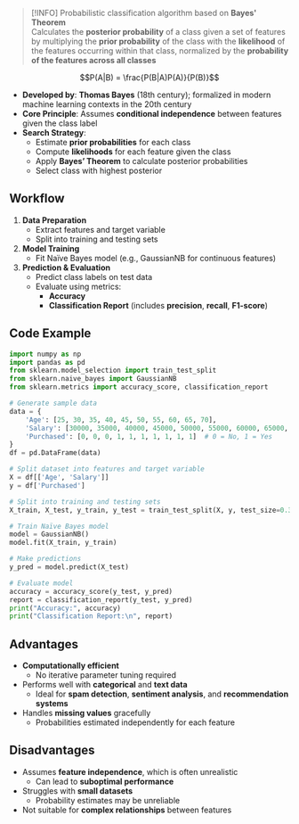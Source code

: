 > [!INFO]
> Probabilistic classification algorithm based on **Bayes' Theorem**  
> Calculates the **posterior probability** of a class given a set of features by multiplying the **prior probability** of the class with the **likelihood** of the features occurring within that class, normalized by the **probability of the features across all classes**


$$P(A|B) = \frac{P(B|A)P(A)}{P(B)}$$

- **Developed by**: **Thomas Bayes** (18th century); formalized in modern machine learning contexts in the 20th century
- **Core Principle**: Assumes **conditional independence** between features given the class label
- **Search Strategy**:
	- Estimate **prior probabilities** for each class
	- Compute **likelihoods** for each feature given the class
	- Apply **Bayes’ Theorem** to calculate posterior probabilities
	- Select class with highest posterior

## Workflow

1. **Data Preparation**
	- Extract features and target variable
	- Split into training and testing sets
2. **Model Training**
	- Fit Naïve Bayes model (e.g., GaussianNB for continuous features)
3. **Prediction & Evaluation**
	- Predict class labels on test data
	- Evaluate using metrics:
		- **Accuracy**
		- **Classification Report** (includes **precision**, **recall**, **F1-score**)

## Code Example

```python
import numpy as np
import pandas as pd
from sklearn.model_selection import train_test_split
from sklearn.naive_bayes import GaussianNB
from sklearn.metrics import accuracy_score, classification_report

# Generate sample data
data = {
    'Age': [25, 30, 35, 40, 45, 50, 55, 60, 65, 70],
    'Salary': [30000, 35000, 40000, 45000, 50000, 55000, 60000, 65000, 70000, 75000],
    'Purchased': [0, 0, 0, 1, 1, 1, 1, 1, 1, 1]  # 0 = No, 1 = Yes
}
df = pd.DataFrame(data)

# Split dataset into features and target variable
X = df[['Age', 'Salary']]
y = df['Purchased']

# Split into training and testing sets
X_train, X_test, y_train, y_test = train_test_split(X, y, test_size=0.3, random_state=42)

# Train Naïve Bayes model
model = GaussianNB()
model.fit(X_train, y_train)

# Make predictions
y_pred = model.predict(X_test)

# Evaluate model
accuracy = accuracy_score(y_test, y_pred)
report = classification_report(y_test, y_pred)
print("Accuracy:", accuracy)
print("Classification Report:\n", report)
```
## Advantages

- **Computationally efficient**
	- No iterative parameter tuning required
- Performs well with **categorical** and **text data**
	- Ideal for **spam detection**, **sentiment analysis**, and **recommendation systems**
- Handles **missing values** gracefully
	- Probabilities estimated independently for each feature

## Disadvantages

- Assumes **feature independence**, which is often unrealistic
	- Can lead to **suboptimal performance**
- Struggles with **small datasets**
	- Probability estimates may be unreliable
- Not suitable for **complex relationships** between features